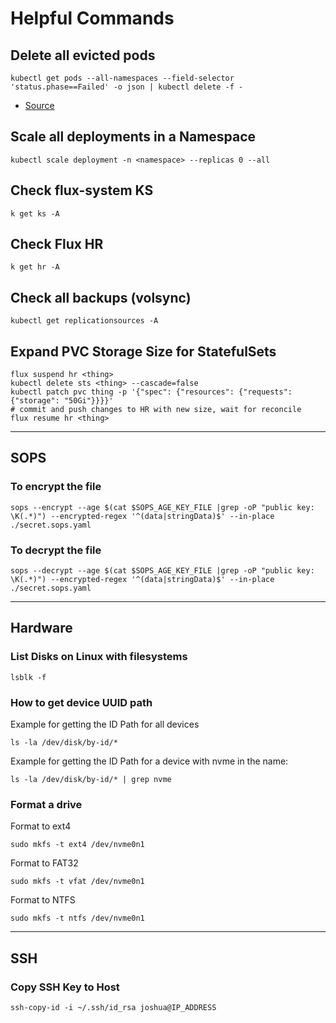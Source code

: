 # Helpful Commands

## Delete all evicted pods

```cli
kubectl get pods --all-namespaces --field-selector 'status.phase==Failed' -o json | kubectl delete -f -
```

- [Source](https://stackoverflow.com/a/54648944/1322471)

## Scale all deployments in a Namespace

```cli
kubectl scale deployment -n <namespace> --replicas 0 --all
```

## Check flux-system KS
```cli
k get ks -A
```

## Check Flux HR
```cli
k get hr -A
```

## Check all backups (volsync)
```
kubectl get replicationsources -A
```

## Expand PVC Storage Size for StatefulSets
```
flux suspend hr <thing>
kubectl delete sts <thing> --cascade=false
kubectl patch pvc thing -p '{"spec": {"resources": {"requests": {"storage": "50Gi"}}}}'
# commit and push changes to HR with new size, wait for reconcile
flux resume hr <thing>
```

---

## SOPS

### To encrypt the file

```cli
sops --encrypt --age $(cat $SOPS_AGE_KEY_FILE |grep -oP "public key: \K(.*)") --encrypted-regex '^(data|stringData)$' --in-place ./secret.sops.yaml
```

### To decrypt the file

```cli
sops --decrypt --age $(cat $SOPS_AGE_KEY_FILE |grep -oP "public key: \K(.*)") --encrypted-regex '^(data|stringData)$' --in-place ./secret.sops.yaml
```

---

## Hardware

### List Disks on Linux with filesystems

```cli
lsblk -f
```

### How to get device UUID path

Example for getting the ID Path for all devices

```cli
ls -la /dev/disk/by-id/*
```

Example for getting the ID Path for a device with nvme in the name:

```cli
ls -la /dev/disk/by-id/* | grep nvme
```

### Format a drive

Format to ext4

```cli
sudo mkfs -t ext4 /dev/nvme0n1
```

Format to FAT32

```cli
sudo mkfs -t vfat /dev/nvme0n1
```

Format to NTFS

```cli
sudo mkfs -t ntfs /dev/nvme0n1
```

---

## SSH

### Copy SSH Key to Host

```cli
ssh-copy-id -i ~/.ssh/id_rsa joshua@IP_ADDRESS
```
